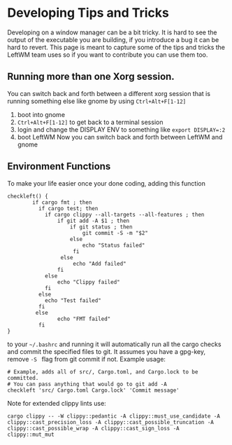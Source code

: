  # Developing Tips and Tricks 
Developing on a window manager can be a bit tricky. It is hard to see the output of the executable you are building, if you introduce a bug it can be hard to revert. This page is meant to capture some of the tips and tricks the LeftWM team uses so if you want to contribute you can use them too. 

## Running more than one Xorg session.
You can switch back and forth between a different xorg session that is running something else like gnome by using `Ctrl+Alt+F[1-12]` 
1) boot into gnome
2) `Ctrl+Alt+F[1-12]` to get back to a terminal session
3) login and change the DISPLAY ENV to something like `export DISPLAY=:2`
4) boot LeftWM
Now you can switch back and forth between LeftWM and gnome

## Environment Functions  
To make your life easier once your done coding, adding this function
```
checkleft() {
        if cargo fmt ; then
          if cargo test; then
            if cargo clippy --all-targets --all-features ; then
                if git add -A $1 ; then
                    if git status ; then
                        git commit -S -m "$2"
                    else
                        echo "Status failed"
                     fi
                 else
                     echo "Add failed"
                fi
            else
                echo "Clippy failed"
            fi
          else
            echo "Test failed"
          fi
         else
                echo "FMT failed"
          fi
}
```
to your ```~/.bashrc``` and running it will automatically run all the cargo checks and commit the specified files to git. It assumes you have a gpg-key, remove ```-S ``` flag from git commit if not.
Example usage:
```
# Example, adds all of src/, Cargo.toml, and Cargo.lock to be committed.
# You can pass anything that would go to git add -A 
checkleft 'src/ Cargo.toml Cargo.lock' 'Commit message'
```

Note for extended clippy lints use:
```
cargo clippy -- -W clippy::pedantic -A clippy::must_use_candidate -A clippy::cast_precision_loss -A clippy::cast_possible_truncation -A clippy::cast_possible_wrap -A clippy::cast_sign_loss -A clippy::mut_mut

```
